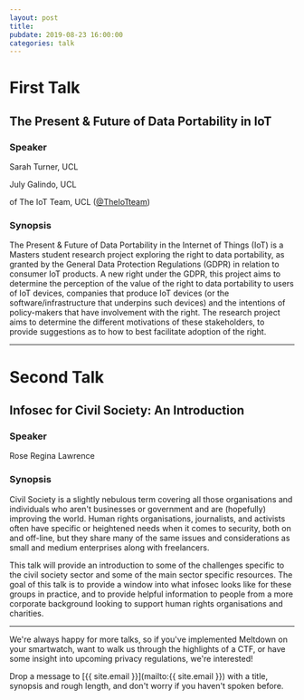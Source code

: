 ```yaml
---
layout: post
title:
pubdate: 2019-08-23 16:00:00
categories: talk
---
```


# First Talk

## The Present & Future of Data Portability in IoT

### Speaker

Sarah Turner, UCL 

July Galindo, UCL 

of The IoT Team, UCL ([@TheIoTteam](https://twitter.com/TheIoTteam))

### Synopsis

The Present & Future of Data Portability in the Internet of Things (IoT) is a Masters student research project exploring the right to data portability, as granted by the General Data Protection Regulations (GDPR) in relation to consumer IoT products. A new right under the GDPR, this project aims to determine the perception of the value of the right to data portability to users of IoT devices, companies that produce IoT devices (or the software/infrastructure that underpins such devices) and the intentions of policy-makers that have involvement with the right. The research project aims to determine the different motivations of these stakeholders, to provide suggestions as to how to best facilitate adoption of the right.

<hr>

# Second Talk

## Infosec for Civil Society: An Introduction

### Speaker

Rose Regina Lawrence

### Synopsis

Civil Society is a slightly nebulous term covering all those organisations and individuals who aren't businesses or government and are (hopefully) improving the world. Human rights organisations, journalists, and activists often have specific or heightened needs when it comes to security, both on and off-line, but they share many of the same issues and considerations as small and medium enterprises along with freelancers.

This talk will provide an introduction to some of the challenges specific to the civil society sector and some of the main sector specific resources. The goal of this talk is to provide a window into what infosec looks like for these groups in practice, and to provide helpful information to people from a more corporate background looking to support human rights organisations and charities.

<hr>

We're always happy for more talks, so if you've implemented Meltdown on your smartwatch,
want to walk us through the highlights of a CTF, or have some insight into upcoming privacy
regulations, we're interested!

Drop a message to [{{ site.email }}](mailto:{{ site.email }}) with a title,
synopsis and rough length, and don't worry if you haven't spoken before.
